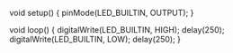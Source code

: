 void setup() {
  pinMode(LED_BUILTIN, OUTPUT);
}

void loop() {
  digitalWrite(LED_BUILTIN, HIGH);
  delay(250);
  digitalWrite(LED_BUILTIN, LOW);
  delay(250);
}
